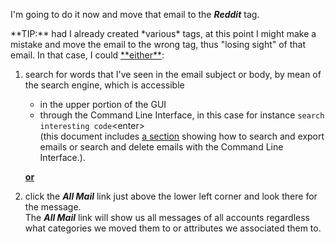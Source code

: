I'm going to do it now and move that email to the ***Reddit*** tag.

<div class="lightblue_frame">**TIP:** had I already created *various* tags, at this point I might make a mistake and move the email to the wrong tag, thus "losing sight" of that email. In that case, I could <u>**either**</u>:

1. search for words that I've seen in the email subject or body, by mean of the search engine, which is accessible
    - in the upper portion of the GUI
    - through the Command Line Interface, in this case for instance `search interesting code`\<enter\>  
    (this document includes [a section](#Mailpile_CLI) showing how to search and export emails or search and delete emails with the Command Line Interface.).  
    
    <u>**or**</u>
    
2. click the ***All Mail*** link just above the lower left corner and look there for the message.  
   The ***All Mail*** link will show us all messages of all accounts regardless what categories we moved them to or attributes we associated them to.

</div>
